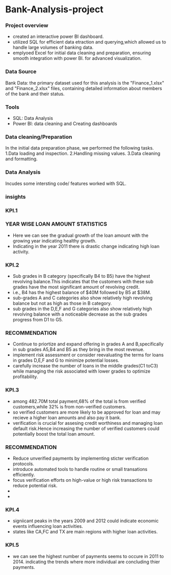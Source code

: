 # Bank-Analysis-project

### Project overview
- created an interactive power BI dashboard.
- utilized SQL for efficient data etraction and querying,which allowed us to handle large volumes of banking data.
- emplyoed Excel for initial data cleaning and preparation, ensuring smooth integration with power BI. for advanced visualization.

### Data Source
Bank Data: the primary dataset used for this analysis is the "Finance_1.xlsx" and "Finance_2.xlsx" files, containing detailed information about members of the bank and their status.

### Tools
- SQL: Data Analysis
- Power BI: data cleaning and Creating dashboards

### Data cleaning/Preparation
In the initial data preparation phase, we performed the following tasks.
1.Data loading and inspection.
2.Handling missing values.
3.Data cleaning and formatting.

### Data Analysis
Incudes some intersting code/ features worked with SQL.

### insights
### KPI.1
### YEAR WISE LOAN AMOUNT STATISTICS
- Here we can see the gradual growth of the loan amount with the growing year indicating healthy growth.
- Indicating in the year 2011 there is drastic change indicating high loan activity.

### KPI.2
- Sub grades in B category (specifically B4 to B5) have the highest revolving balance.This indicates that the customers with these sub grades have the most significant amount of revolving credit.
- i.e., B4 has the highest balance of $40M followed by B5 at $38M.
- sub-grades A and C categories also show relatively high revolving balance but not as high as those in B category.
- sub grades in the D,E,F and G categories also show relatively high revolving balance with a noticeable decrease as the sub grades progress from D1 to G5.

### RECOMMENDATION
- Continue to priortize and expand offering in grades A and B,specifically in sub grades A5,B4 and B5 as they bring in the most revenue.
- implement risk assessment or consider reevaluating the terms for loans in grades D,E,F and G to minimize potential losses.
- carefully increase the number of loans in the middle grades(C1 toC3) while managing the risk associated with lower grades to optimize profitability.

### KPI.3
- among 482.70M total payment,68% of the total is from verified customers,while 32% is from non-verified customers.
- so verified customers are more likely to be approved for loan and may recieve a higher loan amounts and also pay it bank.
- verification is crucial for assesing credit worthiness and managing loan default risk.Hence increasing the number of verified customers could potentially boost the total loan amount.

### RECOMMENDATION
- Reduce unverified payments by implementing sticter verification protocols.
- introduce automated tools to handle routine or small transations efficiently.
- focus verification efforts on high-value or high risk transactions to reduce potential risk.
- 
- 

### KPI.4
- signiicant peaks in the years 2009 and 2012 could indicate economic events influencing loan activities.
- states like CA,FC and TX are main regions with higher loan activities.

### KPI.5
- we can see the highest number of payments seems to occure in 2011 to 2014. indicating the trends where more individual are concluding thier payments.
